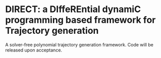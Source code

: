 # DIRECT: a DIffeREntial dynamiC programming based framework for Trajectory generation
A solver-free polynomial trajectory generation framework. Code will be released upon acceptance.
